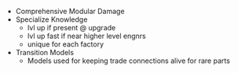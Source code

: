 * Comprehensive Modular Damage
* Specialize Knowledge
  - lvl up if present @ upgrade
  - lvl up fast if near higher level engnrs
  - unique for each factory
* Transition Models
  - Models used for keeping trade connections alive for rare parts
